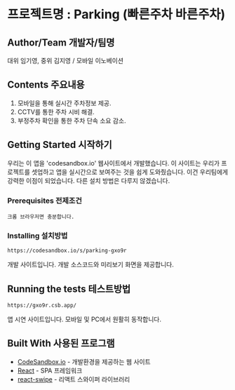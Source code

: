 # 프로젝트명 : Parking (빠른주차 바른주차)
 

## Author/Team 개발자/팀명
대위 임기영, 중위 김지영 / 모바일 이노베이션

## Contents 주요내용
1. 모바일을 통해 실시간 주차정보 제공.  
2. CCTV를 통한 주차 시비 해결.  
3. 부정주차 확인을 통한 주차 단속 소요 감소.

## Getting Started 시작하기

우리는 이 앱을 'codesandbox.io' 웹사이트에서 개발했습니다.
이 사이트는 우리가 프로젝트를 셋업하고 앱을 실시간으로 보여주는 것을 쉽게 도와줬습니다.
이건 우리팀에게 강력한 이점이 되었습니다.
다른 설치 방법은 다루지 않겠습니다.

### Prerequisites 전제조건

```
크롬 브라우저면 충분합니다.
```

### Installing 설치방법

```
https://codesandbox.io/s/parking-gxo9r
```
개발 사이트입니다. 개발 소스코드와 미리보기 화면을 제공합니다.

## Running the tests 테스트방법
```
https://gxo9r.csb.app/
```
앱 시연 사이트입니다. 모바일 및 PC에서 원활히 동작합니다.


## Built With 사용된 프로그램

* [CodeSandbox.io](https://codesandbox.io/) - 개발환경을 제공하는 웹 사이트
* [React](https://reactjs-kr.firebaseapp.com/) - SPA 프레임워크
* [react-swipe](https://github.com/voronianski/react-swipe) - 리액트 스와이퍼 라이브러리



